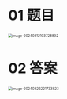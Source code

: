 # 01 题目

<img src="https://cvp.oss-cn-shanghai.aliyuncs.com/picgo/202403121037882.png" alt="image-20240312103728832" style="zoom:50%;" />



# 02 答案

<img src="https://cvp.oss-cn-shanghai.aliyuncs.com/picgo/202403222217078.png" alt="image-20240322221733823" style="zoom:50%;" />

